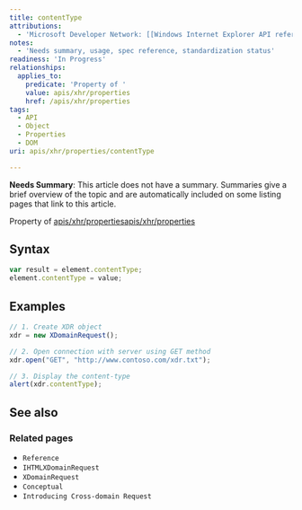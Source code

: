 ```yaml
---
title: contentType
attributions:
  - 'Microsoft Developer Network: [[Windows Internet Explorer API reference](http://msdn.microsoft.com/en-us/library/ie/hh828809%28v=vs.85%29.aspx) Article]'
notes:
  - 'Needs summary, usage, spec reference, standardization status'
readiness: 'In Progress'
relationships:
  applies_to:
    predicate: 'Property of '
    value: apis/xhr/properties
    href: /apis/xhr/properties
tags:
  - API
  - Object
  - Properties
  - DOM
uri: apis/xhr/properties/contentType

---
```

**Needs Summary**: This article does not have a summary. Summaries give a brief overview of the topic and are automatically included on some listing pages that link to this article.

Property of [apis/xhr/properties](/apis/xhr/properties)[apis/xhr/properties](/apis/xhr/properties)

## Syntax

``` js
var result = element.contentType;
element.contentType = value;
```

## Examples

``` js
// 1. Create XDR object
xdr = new XDomainRequest();

// 2. Open connection with server using GET method
xdr.open("GET", "http://www.contoso.com/xdr.txt");

// 3. Display the content-type
alert(xdr.contentType);
```

## See also

### Related pages

-   `Reference`
-   `IHTMLXDomainRequest`
-   `XDomainRequest`
-   `Conceptual`
-   `Introducing Cross-domain Request`
